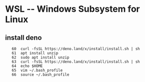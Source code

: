 # WSL -- Windows Subsystem for Linux

## install deno

```
   60  curl -fsSL https://deno.land/x/install/install.sh | sh
   61  apt install unzip
   62  sudo apt install unzip
   63  curl -fsSL https://deno.land/x/install/install.sh | sh
   64  echo $HOME
   65  vim ~/.bash_profile
   66  source ~/.bash_profile
```
